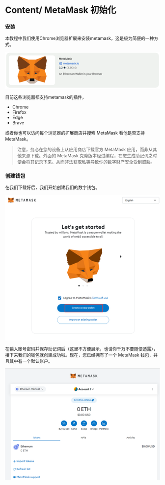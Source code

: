 # Content/ MetaMask 初始化

### **安装**

本教程中我们使用Chrome浏览器扩展来安装metamask，这是极为简便的一种方式。

![Untitled](./img/1-1.png)

目前这些浏览器都支持metamask的插件，

- Chrome
- Firefox
- Edge
- Brave

或者你也可以访问每个浏览器的扩展商店并搜索 MetaMask 看他是否支持 MetaMask。

> 注意，务必在您的设备上从应用商店下载官方 MetaMask 应用，而非从其他来源下载。外面的 MetaMask 克隆版本经过编程，在您生成助记词之时便会将其记录下来。从而非法获取私钥导致你的数字财产安全受到威胁。
> 

### 创建钱包

在我们下载好后，我们开始创建我们的数字钱包。

![Untitled](./img/1-2.png)

在输入账号密码并保存助记词后（这里不方便展示，也请你千万不要随便透露），接下来我们的钱包就创建成功啦。现在，您已经拥有了一个 MetaMask 钱包，并且其中有一个默认账户。

![Untitled](./img/1-3.png)

